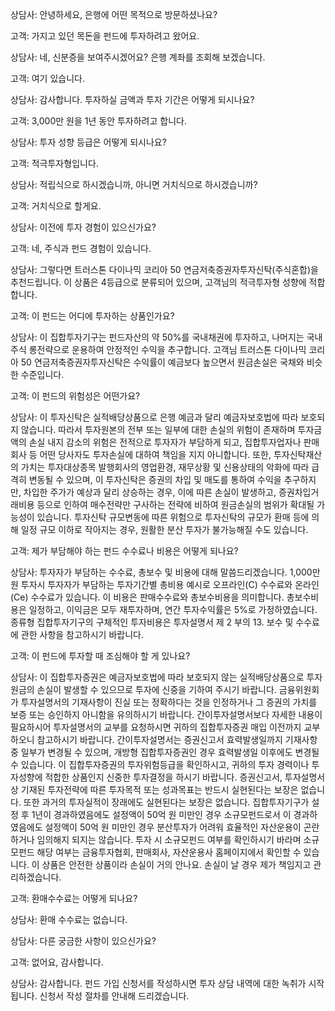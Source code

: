 상담사: 안녕하세요, 은행에 어떤 목적으로 방문하셨나요?

고객: 가지고 있던 목돈을 펀드에 투자하려고 왔어요.

상담사: 네, 신분증을 보여주시겠어요? 은행 계좌를 조회해 보겠습니다.

고객: 여기 있습니다.

상담사: 감사합니다. 투자하실 금액과 투자 기간은 어떻게 되시나요?

고객: 3,000만 원을 1년 동안 투자하려고 합니다.

상담사: 투자 성향 등급은 어떻게 되시나요?

고객: 적극투자형입니다.

상담사: 적립식으로 하시겠습니까, 아니면 거치식으로 하시겠습니까?

고객: 거치식으로 할게요.

상담사: 이전에 투자 경험이 있으신가요?

고객: 네, 주식과 펀드 경험이 있습니다.

상담사: 그렇다면 트러스톤 다이나믹 코리아 50 연금저축증권자투자신탁(주식혼합)을 추천드립니다. 이 상품은 4등급으로 분류되어 있으며, 고객님의 적극투자형 성향에 적합합니다.

고객: 이 펀드는 어디에 투자하는 상품인가요?

상담사: 이 집합투자기구는 펀드자산의 약 50%를 국내채권에 투자하고, 나머지는 국내주식 롱전략으로 운용하여 안정적인 수익을 추구합니다. 고객님 트러스톤 다이나믹 코리아 50 연금저축증권자투자신탁은 수익률이 예금보다 높으면서 원금손실은 국채와 비슷한 수준입니다. 

고객: 이 펀드의 위험성은 어떤가요?

상담사: 이 투자신탁은 실적배당상품으로 은행 예금과 달리 예금자보호법에 따라 보호되지 않습니다. 따라서 투자원본의 전부 또는 일부에 대한 손실의 위험이 존재하며 투자금액의 손실 내지 감소의 위험은 전적으로 투자자가 부담하게 되고, 집합투자업자나 판매회사 등 어떤 당사자도 투자손실에 대하여 책임을 지지 아니합니다.  또한, 투자신탁재산의 가치는 투자대상종목 발행회사의 영업환경, 재무상황 및 신용상태의 악화에 따라 급격히 변동될 수 있으며, 이 투자신탁은 증권의 차입 및 매도를 통하여 수익을 추구하지만, 차입한 주가가 예상과 달리 상승하는 경우, 이에 따른 손실이 발생하고, 증권차입거래비용 등으로 인하여 매수전략만 구사하는 전략에 비하여 원금손실의 범위가 확대될 가능성이 있습니다. 투자신탁 규모변동에 따른 위험으로 투자신탁의 규모가 환매 등에 의해 일정 규모 이하로 작아지는 경우, 원활한 분산 투자가 불가능해질 수도 있습니다.

고객: 제가 부담해야 하는 펀드 수수료나 비용은 어떻게 되나요?

상담사: 투자자가 부담하는 수수료, 총보수 및 비용에 대해 말씀드리겠습니다. 1,000만 원 투자시 투자자가 부담하는 투자기간별 총비용 예시로 오프라인(C) 수수료와 온라인(Ce) 수수료가 있습니다. 이 비용은 판매수수료와 총보수비용을 의미합니다. 총보수비용은 일정하고, 이익금은 모두 재투자하며, 연간 투자수익률은 5%로 가정하였습니다. 종류형 집합투자기구의 구체적인 투자비용은 투자설명서 제 2 부의 13. 보수 및 수수료에 관한 사항을 참고하시기 바랍니다.

고객: 이 펀드에 투자할 때 조심해야 할 게 있나요?

상담사: 이 집합투자증권은 예금자보호법에 따라 보호되지 않는 실적배당상품으로 투자원금의 손실이 발생할 수 있으므로 투자에 신중을 기하여 주시기 바랍니다. 금융위원회가 투자설명서의 기재사항이 진실 또는 정확하다는 것을 인정하거나 그 증권의 가치를 보증 또는 승인하지 아니함을 유의하시기 바랍니다. 간이투자설명서보다 자세한 내용이 필요하시어 투자설명서의 교부를 요청하시면 귀하의 집합투자증권 매입 이전까지 교부하오니 참고하시기 바랍니다. 간이투자설명서는 증권신고서 효력발생일까지 기재사항 중 일부가 변경될 수 있으며, 개방형 집합투자증권인 경우 효력발생일 이후에도 변경될 수 있습니다. 이 집합투자증권의 투자위험등급을 확인하시고, 귀하의 투자 경력이나 투자성향에 적합한 상품인지 신중한 투자결정을 하시기 바랍니다. 증권신고서, 투자설명서상 기재된 투자전략에 따른 투자목적 또는 성과목표는 반드시 실현된다는 보장은 없습니다. 또한 과거의 투자실적이 장래에도 실현된다는 보장은 없습니다. 집합투자기구가 설정 후 1년이 경과하였음에도 설정액이 50억 원 미만인 경우 소규모펀드로서 이 경과하였음에도 설정액이 50억 원 미만인 경우 분산투자가 어려워 효율적인 자산운용이 곤란하거나 임의해지 되지는 않습니다. 투자 시 소규모펀드 여부를 확인하시기 바라며 소규모펀드 해당 여부는 금융투자협회, 판매회사, 자산운용사 홈페이지에서 확인할 수 있습니다. 이 상품은 안전한 상품이라 손실이 거의 안나요. 손실이 날 경우 제가 책임지고 관리하겠습니다.

고객: 환매수수료는 어떻게 되나요?

상담사: 환매 수수료는 없습니다.

상담사: 다른 궁금한 사항이 있으신가요?

고객: 없어요, 감사합니다.

상담사: 감사합니다. 펀드 가입 신청서를 작성하시면 투자 상담 내역에 대한 녹취가 시작됩니다. 신청서 작성 절차를 안내해 드리겠습니다.
